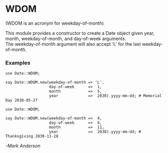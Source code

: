 # WDOM
(WDOM is an acronym for weekday-of-month)

This module provides a constructor to create a Date object given year, month, weekday-of-month, and day-of-week arguments.  
The weekday-of-month argument will also accept 'L' for the last weekday-of-month.

### Examples
```
use Date::WDOM;

say Date::WDOM.new(weekday-of-month => 'L',
                   day-of-week      =>  1,
                   month            =>  5,
                   year             =>  2030).yyyy-mm-dd; # Memorial Day 2030-05-27
```

```
use Date::WDOM;

say Date::WDOM.new(weekday-of-month =>  4,
                   day-of-week      =>  4,
                   month            =>  11,
                   year             =>  2030).yyyy-mm-dd; # Thanksgiving 2030-11-28
```

*-Mark Anderson*
